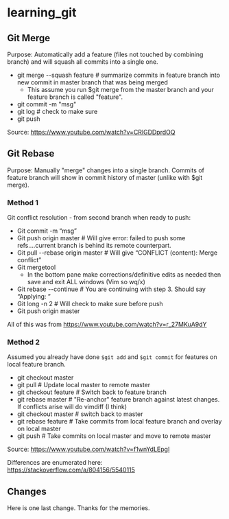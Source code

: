 # learning_git

## Git Merge

Purpose: Automatically add a feature (files not touched by combining branch) and will squash all commits into a single one.

- git merge --squash feature # summarize commits in feature branch into new commit in master branch that was being merged
  - This assume you run $git merge from the master branch and your feature branch is called "feature".
- git commit -m "msg"
- git log # check to make sure
- git push

Source: https://www.youtube.com/watch?v=CRlGDDprdOQ 


## Git Rebase

Purpose: Manually "merge" changes into a single branch. Commits of feature branch will show in commit history of master (unlike with $git merge).

### Method 1

Git conflict resolution - from second branch when ready to push:

- Git commit -m “msg”
- Git push origin master # Will give error: failed to push some refs….current branch is behind its remote counterpart.
- Git pull --rebase origin master # Will give “CONFLICT (content): Merge conflict”
- Git mergetool
  - In the bottom pane make corrections/definitive edits as needed then save and exit ALL windows (Vim so wq/x)
- Git rebase --continue # You are continuing with step 3. Should say “Applying: <commit msg>”
- Git long -n 2 # Will check to make sure before push
- Git push origin master

All of this was from https://www.youtube.com/watch?v=r_27MKuA9dY

### Method 2

Assumed you already have done `$git add` and `$git commit` for features on local feature branch.

- git checkout master
- git pull # Update local master to remote master
- git checkout feature # Switch back to feature branch
- git rebase master # "Re-anchor" feature branch against latest changes. If conflicts arise will do vimdiff (I think)
- git checkout master # switch back to master
- git rebase feature # Take commits from local feature branch and overlay on local master
- git push # Take commits on local master and move to remote master

Source: https://www.youtube.com/watch?v=f1wnYdLEpgI

Differences are enumerated here: https://stackoverflow.com/a/804156/5540115


## Changes

Here is one last change. Thanks for the memories.
